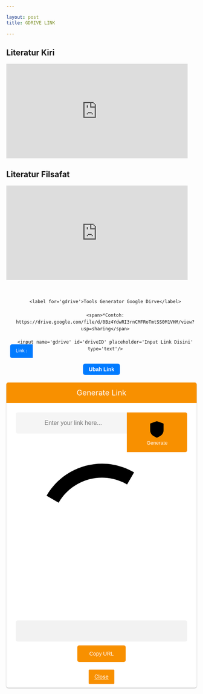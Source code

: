 ```yaml
---

layout: post 
title: GDRIVE LINK

---
```


<h2>Literatur Kiri</h2>
<iframe src="https://drive.google.com/embeddedfolderview?id=1XKmQiaTpiqQ45Ur-2BLQNEh9GoGUHdFV#list" width="480" height="250" frameborder="0"></iframe>
<h2>Literatur Filsafat</h2>
<iframe src="https://drive.google.com/embeddedfolderview?id=11z7rEKCGGmcHbqw2Zv-VlpHrhEnsH5_U#list" width="480" height="250" frameborder="0"></iframe>
<style>

  /* CSS Safelink ubah warna cari kode #f89000 */

.wcSafeShow{position:relative;width:35px;height:35px;display:flex;margin:auto} /* atur margin untuk mengubah posisi icon */

.safeWrap{position:fixed;top:0;left:0;bottom:0;right:0;background:rgba(0,0,0,.5);z-index:999999;-webkit-backdrop-filter:blur(6px);backdrop-filter:blur(6px)}.panel-primary{background:#fff;text-align:center;display:block;overflow:hidden;width:100%;max-width:100%;padding:0 0 25px 0;border-radius:5px;box-shadow:0 1px 3px rgba(0,0,0,0.12),0 1px 2px rgba(0,0,0,0.24)}.panel-body{position:relative;margin:0 25px}.panel-heading h2{background:#f89000;color:#fff;margin:0 auto 25px auto;font-weight:400;padding:15px;font-size:20px}.panel-body input{height:56px;background:rgba(0,0,0,0.04);width:100%;padding:15px;border-radius:5px;border:1px solid transparent;font-size:16px;color:#000;outline:none;text-indent:60px;transition:all .3s}.panel-body input:focus{background:#fff;color:#000;border-color:#f89000;outline:none;box-shadow:0 0 5px rgba(0,0,0,0.1)}.panel-body .input-group-btn{position:absolute;top:0;right:0}.panel-body button{border-radius:0 5px 5px 0;background:#f89000;color:#fff;border:0;padding:17px 52px;font-weight:500;outline:none;transition:all .3s}.panel-body button:hover,.panel-body button:focus{background:#f89000;outline:none}#generatelink{margin:20px auto 0 auto}#generatelink button{background:#f89000;border-radius:5px;font-size:14px;padding:14px 32px}#generatelink button:hover,#generatelink button:focus{background:#f89000;border-radius:5px;font-size:14px}#generatelink input{background:rgba(0,0,0,0.05);text-indent:0}#generatelink input:hover,#generatelink input:focus{background:#f89000;border-color:transparent;box-shadow:none}#generateloading{margin:20px auto 0 auto;font-size:20px;color:#f89000;font-weight:normal}

.panel-body:before{content:'\279C';background:rgba(0,0,0,0.05);position:absolute;left:0;top:0;color:#888;padding:17px 20px;border-radius:5px 0 0 5px;border-right:1px solid transparent;transition:all .6s}.panel-body:focus-within:before{content:'\279C';background:#f89000;color:#fff}.bt-success{display:inline-flex;align-items:center;margin:15px 15px;padding:10px 20px;outline:0;border:0;border-radius:2px;color:#fefefe;background-color:#f89000;font-size:14px;white-space:nowrap;overflow:hidden;max-width:100%;line-height:2em}.bt-success:hover{color:#f89000;background-color:transparent;border:1px solid #f89000}.hidden,.bt-success.hidden{}.wcSafeClose{display:inline-flex;align-items:center;margin:15px auto -15px;padding:5px 15px;outline:0;border:0;border-radius:2px;color:#fefefe;background-color:#f89000;font-size:14px;white-space:nowrap;overflow:hidden;max-width:100%;line-height:2em}.copytoclipboard{margin:10px auto 5px}

#timer{margin:0 auto 20px auto;width:80px;text-align:center}.pietimer{position:relative;font-size:200px;width:1em;height:1em}.pietimer > .percent{position:absolute;top:25px;left:12px;width:3.33em;font-size:18px;text-align:center;display:none}.pietimer > .slice{position:absolute;width:1em;height:1em;clip:rect(0px,1em,1em,0.5em)}.pietimer >.slice.gt50{clip:rect(auto,auto,auto,auto)}.pietimer > .slice > .pie{border:0.06em solid #c0c0c0;position:absolute;width:1em;height:1em;clip:rect(0em,0.5em,1em,0em);border-radius:0.5em}.pietimer > .slice > .pie.fill{-moz-transform:rotate(180deg)!important;-webkit-transform:rotate(180deg)!important;-o-transform:rotate(180deg)!important;transform:rotate(180deg)!important}.pietimer.fill > .percent{display:none}.pietimer.fill > .slice > .pie{border:transparent;background-color:#c0c0c0;width:1em;height:1em}

.wcSafeShow svg{fill:none!important;stroke:#48525c;stroke-linecap:round;stroke-linejoin:round;stroke-width:1;width:22px;height:22px}

#generateloading svg{width:22px;height:22px;fill:#f89000}

.btn-primary svg,.darkMode .btn-primary svg{fill:none;stroke:#fff;stroke-width:1.5;width:22px;height:22px;vertical-align:-5px;margin-right:10px}

@media screen and (max-width:768px){.panel-body .input-group-btn{display:block;position:relative;overflow:hidden;margin:20px auto 0 auto}.panel-body button{border-radius:5px;width:100%}}

@media screen and (max-width:480px){.panel-primary{margin-top:30%}}

  

/* CSS darkmode sesuaikan classnya jika berbeda atau hapus bagian ini */

.darkMode .panel-primary{background:#2d2d30;color:#fefefe}

.darkMode .panel-body input,.darkMode .panel-body input:focus{background:#2d2d30;color:#fefefe}

.darkMode .wcSafeClose{color:#fefefe}

  </style>

<div class='generator-gdrive'>

  <div class='form-gdrive input'>

    <label for='gdrive'>Tools Generator Google Dirve</label>

    <span>*Contoh: https://drive.google.com/file/d/0Bz4YdwRI3rnCMFRoTmtSS0M1VHM/view?usp=sharing</span>

    <input name='gdrive' id='driveID' placeholder='Input Link Disini' type='text'/>

  </div>

  <div class='tombol-get'>
<button id='get-button' oninvalid='this.setCustomValidity(&apos;Please Enter valid link&apos;)' required='required' type='button'>Ubah Link</button>
  </div>

  <div class='form-gdrive output'>

    <label for='gdrive'>Result</label>

<input name='gdrive' id='output' placeholder='Input Link Disini' type='text' readonly='readonly'/>
<button id='download'>Download</button>
  </div>

  <div class='tombol-copy-reset'>

    <div id='text-keterangan'></div>

    <button id='copy'>Copy Link</button>

    <button id='download'>Download</button>

    <button id='reset'>Reset</button>
    
    <button id='copyandreset'>Copy and Reset</button>

  </div>

</div>

<div class='panel-primary'>
<div class='panel-heading'>
<h2>Generate Link</h2>
</div>
<div class='panel-body'>
<input autocomplete='off' id='generateurl' oninvalid='this.setCustomValidity(&apos;Please Enter valid link&apos;)' placeholder='Enter your link here...' required='required' type='url'/>
<span class='input-group-btn'>
<button class='btn-primary' id='btngenerate' oninvalid='this.setCustomValidity(&apos;Please Enter valid link&apos;)' required='required' type='button'>
<svg viewBox='0 0 24 24' xmlns='http://www.w3.org/2000/svg'><path d='M18.865 5.1238C19.302 5.2768 19.594 5.6888 19.594 6.1518V12.9248C19.594 14.8178 18.906 16.6248 17.691 18.0248C17.08 18.7298 16.307 19.2788 15.486 19.7228L11.928 21.6448L8.364 19.7218C7.542 19.2778 6.768 18.7298 6.156 18.0238C4.94 16.6238 4.25 14.8158 4.25 12.9208V6.1518C4.25 5.6888 4.542 5.2768 4.979 5.1238L11.561 2.8108C11.795 2.7288 12.05 2.7288 12.283 2.8108L18.865 5.1238Z'/><path class='svg-c' d='M9.32251 11.9177L11.2145 13.8107L15.1125 9.91269'/></svg>Generate</button></span>
<div class='hidden' id='generateloading'>
<svg viewBox='0 0 50 50' x='0px' y='0px'><path d='M25.251,6.461c-10.318,0-18.683,8.365-18.683,18.683h4.068c0-8.071,6.543-14.615,14.615-14.615V6.461z'><animateTransform attributeName='transform' attributeType='xml' dur='0.6s' from='0 25 25' repeatCount='indefinite' to='360 25 25' type='rotate'/></path></svg></div>
<div class='' id='generatelink'>
<input id='resulturl' onclick='this.focus();this.select()' readonly='readonly' type='text'/>
<button class='copytoclipboard' data-clipboard-action='copy' data-clipboard-target='#resulturl' id='copytoclipboard'>Copy URL</button></div></div>
<a class='wcSafeClose' href='javascript:void'>Close</a>
</div>
<script>
$(".wcSafeShow").click(function(){$(".safeWrap").fadeIn()}),$(".wcSafeClose").click(function(){$(".safeWrap").fadeOut(),$("#generatelink").addClass("hidden"),$("#generateurl").val("")});$(document).ready(function(){$('#generateurl').keyup(function(){var e=$("#generateurl").val(),r=$("#generatelink"),a=$("#generateloading"),n=$("#resulturl");if(""==e)return $("#generateurl").focus(),!1;$("#copytoclipboard").html(setCopyUrl),a.removeClass("hidden"),r.addClass("hidden"),$.ajax({url:"https://link.sophiainstitute.id/feeds/posts/summary/-/Pendidikan?alt=json-in-script",type:"get",dataType:"jsonp",success:function(t){var o="",l=t.feed.entry,s=new Array;if(void 0!==l){for(var i=0;i<l.length;i++){for(var d=0;d<l[i].link.length;d++)if("alternate"==l[i].link[d].rel){o=l[i].link[d].href;break}s[i]=o;var c=Math.random()*s.length;c=parseInt(c)}resultgenerate=s[c]+"#?o="+aesCrypto.encrypt(convertstr(e),convertstr("root")),a.addClass("hidden"),r.removeClass("hidden"),n.val(resultgenerate)}else n.val("No result!")},error:function(){n.val("Error loading feed!")}})}),new ClipboardJS(".copytoclipboard").on("success",function(e){$("#copytoclipboard").html(setCopied)})}); 
</script>
<script>
//<![CDATA[
/* Pengaturan safeLink */
var setTimer = 1; //waktu detik
var setColor = '#f89000'; //warna loading timer
var setText = 'Harap Tunggu...'; //pesan pada tombol
var setCopyUrl = 'Salin URL'; // generator salin
var setCopied = 'URL Tersalin'; //generator tersalin
//]]> 
</script>
<style>
.generator-gdrive {
    position: relative;
    display: block;
    margin: auto;
    padding: 20px 0;
    max-width: 800px;
    text-align: center;
    font-family: -apple-system,BlinkMacSystemFont,"Segoe UI",Roboto,"Helvetica Neue",Arial,sans-serif,"Apple Color Emoji","Segoe UI Emoji","Segoe UI Symbol";line-height: 1.5;
}
.form-gdrive {
    position: relative;
    display: block;
    margin: 5px 0;
    padding: 10px;
    width: 100%;
}
.form-gdrive.output, .tombol-copy-reset {
    display: none;
}
.form-gdrive label {
    position: relative;
    display: block;
    margin: 20px 0;
    font-size: 16px;
    font-weight: 600;
    color: #444;
}
.form-gdrive span {
    position: relative;
    display: block;
    margin-bottom: 10px;
    font-size: 12px;
    color: #444;
}  
.form-gdrive input {
    position: relative;
    display: block;
    margin: auto;
    padding: 10px 15px;
    width: calc(100% - 30px);
    background: #ebeff3;
    color: #444;
    border: none;
    outline: none;
    border-radius: 5px;
}
.form-gdrive input:focus, .form-gdrive input:hover {
    background: #fff;
    border: 1px solid #ebeff3;
}  
.form-gdrive:after {
    position: absolute;
    content: "";
    left: 10px;
    bottom: 10px;
    background: #007bff;
    color: #fff;
    padding: 5px 15px 7px 15px;
    border-radius: 5px 0 0 5px;
    font-size: 12px;
    line-height: 2;
    z-index: 2;
}
.form-gdrive.input input {
    padding: 10px 15px 10px 65px;
}
.form-gdrive.output input{
    width: calc(100% - 90px);
    padding: 10px 15px 10px 75px;
}  
.form-gdrive.input:after {
    content: "Link :";
}
.form-gdrive.output:after {
    content: "Result :";
} 
button#get-button {
    color: #fff;
    background-color: #007bff;
    display: inline-block;
    text-align: center;
    cursor: pointer;
    outline: none;
    border: none;
    border-radius: 6px;
    font-size: 14px;
    font-weight: bold;
    padding: 7px 15px;
    margin: 0 auto;
}  
button#copy,button#download,button#reset,button#copyandreset {
    color: #fff;
    background-color: #007bff;
    display: inline-block;
    text-align: center;
    cursor: pointer;
    outline: none;
    border: none;
    border-radius: 6px;
    font-size: 14px;
    font-weight: bold;
    padding: 7px 15px;
    margin: 0 auto;
}
</style>
<script>
$(document).ready(function(){  
   $('#driveID').keyup(function(){
    var input = document.getElementById("driveID").value,
        drive = input.indexOf("google.com");
    if (-1 != drive) {
        var textd = input.indexOf("d/"),
            textEdit = input.indexOf("/edit"),
            driveID = input.slice(textd + 2, textEdit),
            output = "https://docs.google.com/$type/d/" + driveID + "/export?format=pdf";
        -1 !== input.indexOf("document")
            ? (output = output.replace("$type", "document").split("pdf").join("docx"))
            : -1 !== input.indexOf("spreadsheet")
            ? (output = output.replace("$type", "spreadsheets").split("pdf").join("xlsx"))
            : -1 !== input.indexOf("presentation")
            ? (output = "https://docs.google.com/uc?export=download&id=" + (driveID = input.slice(textd + 2, textEdit)))
            : ((textEdit = input.indexOf("/view")), (output = "https://docs.google.com/uc?export=download&id=" + (driveID = input.slice(textd + 2, textEdit))));
      document.getElementById("output").value = output;
      document.getElementById("generateurl").value = output;
      
      $('#output').val(output);
    } else {
      document.getElementById("driveID").value = "Url tidak sesuai format";
    }
  })});
  function copy(){
    document.getElementById("output").select();
    document.execCommand('copy');
    document.getElementById("text-keterangan").innerHTML = "Link berhasil disalin";
    document.getElementById("text-keterangan").style.margin = "10px 0";
  }
  function download(){
    var linkUnduh = document.getElementById("output").value;
    window.open(linkUnduh,'_blank');
  }
  function reset(){
    document.querySelector(".output").style.display = "none",document.querySelector(".input").style.display = "block", document.getElementById("get-button").style.display = "block",document.querySelector(".tombol-copy-reset").style.display = "none",$("#driveID").val(""),$(".safeWrap").fadeOut(),$("#generatelink").addClass("hidden"),$("#generateurl").val("")
  }
  function copyandreset(){
    document.getElementById("output").select();
    document.execCommand('copy');
    document.getElementById("text-keterangan").innerHTML = "Link berhasil disalin";
    document.getElementById("text-keterangan").style.margin = "10px 0";
    document.querySelector(".output").style.display = "none";
    document.querySelector(".input").style.display = "block";
    document.getElementById("get-button").style.display = "block";
    document.querySelector(".tombol-copy-reset").style.display = "none";
    $("#driveID").val("")
  }
  window.onload = function() {
    document.getElementById("driveID").focus(), document.getElementById("btngenerate").onclick = getButton, document.getElementById("copy").onclick = copy, document.getElementById("download").onclick = download, document.getElementById("reset").onclick = reset, document.getElementById("copyandreset").onclick = copyandreset;
  };
</script>
<script src="/safelink/css/wcsafelink.js"></script>
